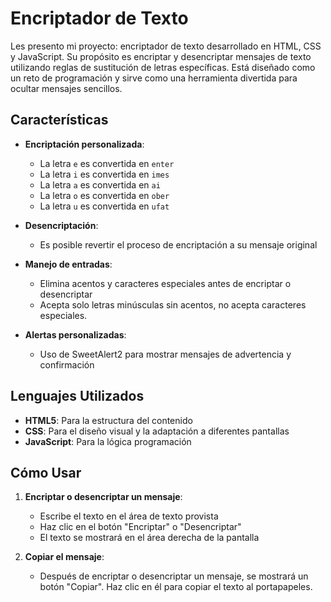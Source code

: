 # Encriptador de Texto

Les presento mi proyecto: encriptador de texto desarrollado en HTML, CSS y JavaScript. Su propósito es encriptar y desencriptar mensajes de texto utilizando reglas de sustitución de letras específicas. Está diseñado como un reto de programación y sirve como una herramienta divertida para ocultar mensajes sencillos.

## Características

- **Encriptación personalizada**: 
  - La letra `e` es convertida en `enter`
  - La letra `i` es convertida en `imes`
  - La letra `a` es convertida en `ai`
  - La letra `o` es convertida en `ober`
  - La letra `u` es convertida en `ufat`
  
- **Desencriptación**: 
  - Es posible revertir el proceso de encriptación a su mensaje original

- **Manejo de entradas**: 
  - Elimina acentos y caracteres especiales antes de encriptar o desencriptar
  - Acepta solo letras minúsculas sin acentos, no acepta caracteres especiales.

- **Alertas personalizadas**:
  - Uso de SweetAlert2 para mostrar mensajes de advertencia y confirmación

## Lenguajes Utilizados

- **HTML5**: Para la estructura del contenido
- **CSS**: Para el diseño visual y la adaptación a diferentes pantallas
- **JavaScript**: Para la lógica programación

## Cómo Usar

1. **Encriptar o desencriptar un mensaje**:
   - Escribe el texto en el área de texto provista
   - Haz clic en el botón "Encriptar" o "Desencriptar"
   - El texto se mostrará en el área derecha de la pantalla

2. **Copiar el mensaje**:
   - Después de encriptar o desencriptar un mensaje, se mostrará un botón "Copiar". Haz clic en él para copiar el texto al portapapeles.
